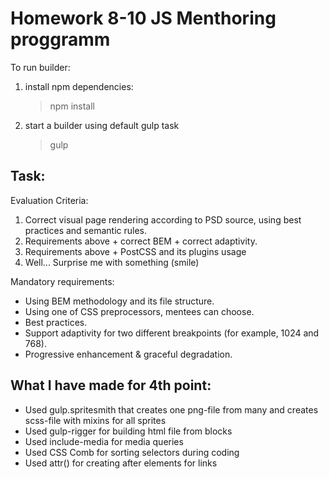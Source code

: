 Homework 8-10 JS Menthoring proggramm
=====================================

To run builder:

1. install npm dependencies:

	> npm install

2. start a builder using default gulp task

	> gulp


Task:
----
Evaluation Criteria:

1.  Correct visual page rendering according to PSD source, using best practices and semantic rules.
2.  Requirements above + correct BEM + correct adaptivity.
3.  Requirements above + PostCSS and its plugins usage
4.  Well... Surprise me with something (smile)

Mandatory requirements:
  * Using BEM methodology and its file structure.
  * Using one of CSS preprocessors, mentees can choose. 
  * Best practices.
  * Support adaptivity for two different breakpoints (for example, 1024 and 768).
  * Progressive enhancement & graceful degradation.

What I have made for 4th point:
--------------------------------
  * Used gulp.spritesmith that creates one png-file from many and creates scss-file with mixins for all sprites
  * Used gulp-rigger for building html file from blocks
  * Used include-media for media queries
  * Used CSS Comb for sorting selectors during coding
  * Used attr() for creating after elements for links
  